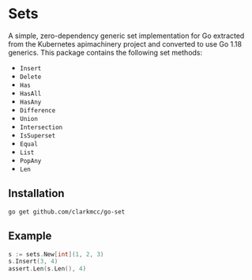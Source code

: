 # Sets
A simple, zero-dependency generic set implementation for Go extracted from the Kubernetes apimachinery project and converted to use Go 1.18 generics. This package contains the following set methods:
* `Insert`
* `Delete`
* `Has`
* `HasAll`
* `HasAny`
* `Difference`
* `Union`
* `Intersection`
* `IsSuperset`
* `Equal`
* `List`
* `PopAny`
* `Len`

## Installation

    go get github.com/clarkmcc/go-set

## Example
```go
s := sets.New[int](1, 2, 3)
s.Insert(3, 4)
assert.Len(s.Len(), 4)
```